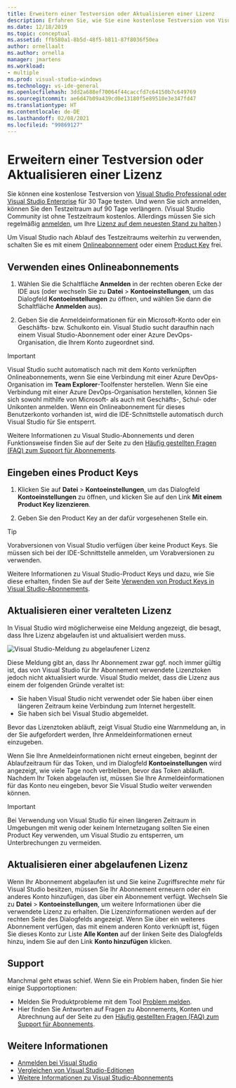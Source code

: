 ```yaml
---
title: Erweitern einer Testversion oder Aktualisieren einer Lizenz
description: Erfahren Sie, wie Sie eine kostenlose Testversion von Visual Studio verlängern, ein Onlineabonnement oder einen Produktschlüssel zum Freischalten von Visual Studio verwenden und eine veraltete oder abgelaufene Lizenz aktualisieren können.
ms.date: 12/18/2019
ms.topic: conceptual
ms.assetid: ffb580a1-8b5d-48f5-b811-87f8036f50ea
author: ornellaalt
ms.author: ornella
manager: jmartens
ms.workload:
- multiple
ms.prod: visual-studio-windows
ms.technology: vs-ide-general
ms.openlocfilehash: 3dd2a688ef70064f44caccfd7c64150b7c649769
ms.sourcegitcommit: ae6d47b09a439cd0e13180f5e89510e3e347fd47
ms.translationtype: HT
ms.contentlocale: de-DE
ms.lasthandoff: 02/08/2021
ms.locfileid: "99869127"
---
```

# <a name="extend-a-trial-version-or-update-a-license"></a>Erweitern einer Testversion oder Aktualisieren einer Lizenz

Sie können eine kostenlose Testversion von [Visual Studio Professional oder Visual Studio Enterprise](https://visualstudio.microsoft.com/vs/compare/) für 30 Tage testen. Und wenn Sie sich anmelden, können Sie den Testzeitraum auf 90 Tage verlängern. (Visual Studio Community ist ohne Testzeitraum kostenlos. Allerdings müssen Sie sich regelmäßig [anmelden](signing-in-to-visual-studio.md), um Ihre [Lizenz auf dem neuesten Stand zu halten](#update-a-stale-license).)

Um Visual Studio nach Ablauf des Testzeitraums weiterhin zu verwenden, schalten Sie es mit einem [Onlineabonnement](#use-an-online-subscription) oder einem [Product Key](#enter-a-product-key) frei.

## <a name="use-an-online-subscription"></a>Verwenden eines Onlineabonnements

1. Wählen Sie die Schaltfläche **Anmelden** in der rechten oberen Ecke der IDE aus (oder wechseln Sie zu **Datei** > **Kontoeinstellungen**, um das Dialogfeld **Kontoeinstellungen** zu öffnen, und wählen Sie dann die Schaltfläche **Anmelden** aus).

1. Geben Sie die Anmeldeinformationen für ein Microsoft-Konto oder ein Geschäfts- bzw. Schulkonto ein. Visual Studio sucht daraufhin nach einem Visual Studio-Abonnement oder einer Azure DevOps-Organisation, die Ihrem Konto zugeordnet sind.

> [!IMPORTANT]
> Visual Studio sucht automatisch nach mit dem Konto verknüpften Onlineabonnements, wenn Sie eine Verbindung mit einer Azure DevOps-Organisation im **Team Explorer**-Toolfenster herstellen. Wenn Sie eine Verbindung mit einer Azure DevOps-Organisation herstellen, können Sie sich sowohl mithilfe von Microsoft- als auch mit Geschäfts-, Schul- oder Unikonten anmelden. Wenn ein Onlineabonnement für dieses Benutzerkonto vorhanden ist, wird die IDE-Schnittstelle automatisch durch Visual Studio für Sie entsperrt.

Weitere Informationen zu Visual Studio-Abonnements und deren Funktionsweise finden Sie auf der Seite zu den [Häufig gestellten Fragen (FAQ) zum Support für Abonnements](https://visualstudio.microsoft.com/subscriptions/support/).

## <a name="enter-a-product-key"></a>Eingeben eines Product Keys

1. Klicken Sie auf **Datei** > **Kontoeinstellungen**, um das Dialogfeld **Kontoeinstellungen** zu öffnen, und klicken Sie auf den Link **Mit einem Product Key lizenzieren**.

1. Geben Sie den Product Key an der dafür vorgesehenen Stelle ein.

> [!TIP]
> Vorabversionen von Visual Studio verfügen über keine Product Keys. Sie müssen sich bei der IDE-Schnittstelle anmelden, um Vorabversionen zu verwenden.

Weitere Informationen zu Visual Studio-Product Keys und dazu, wie Sie diese erhalten, finden Sie auf der Seite [Verwenden von Product Keys in Visual Studio-Abonnements](/visualstudio/subscriptions/product-keys).

## <a name="update-a-stale-license"></a>Aktualisieren einer veralteten Lizenz

In Visual Studio wird möglicherweise eine Meldung angezeigt, die besagt, dass Ihre Lizenz abgelaufen ist und aktualisiert werden muss.

![Visual Studio-Meldung zu abgelaufener Lizenz](../ide/media/vs2017_stale-license.png)

Diese Meldung gibt an, dass Ihr Abonnement zwar ggf. noch immer gültig ist, das von Visual Studio für Ihr Abonnement verwendete Lizenztoken jedoch nicht aktualisiert wurde. Visual Studio meldet, dass die Lizenz aus einem der folgenden Gründe veraltet ist:

* Sie haben Visual Studio nicht verwendet oder Sie haben über einen längeren Zeitraum keine Verbindung zum Internet hergestellt.
* Sie haben sich bei Visual Studio abgemeldet.

Bevor das Lizenztoken abläuft, zeigt Visual Studio eine Warnmeldung an, in der Sie aufgefordert werden, Ihre Anmeldeinformationen erneut einzugeben.

Wenn Sie Ihre Anmeldeinformationen nicht erneut eingeben, beginnt der Ablaufzeitraum für das Token, und im Dialogfeld **Kontoeinstellungen** wird angezeigt, wie viele Tage noch verbleiben, bevor das Token abläuft. Nachdem Ihr Token abgelaufen ist, müssen Sie Ihre Anmeldeinformationen für das Konto neu eingeben, bevor Sie Visual Studio weiter verwenden können.

> [!Important]
> Bei Verwendung von Visual Studio für einen längeren Zeitraum in Umgebungen mit wenig oder keinem Internetzugang sollten Sie einen Product Key verwenden, um Visual Studio zu entsperren, um Unterbrechungen zu vermeiden.

## <a name="update-an-expired-license"></a>Aktualisieren einer abgelaufenen Lizenz

Wenn Ihr Abonnement abgelaufen ist und Sie keine Zugriffsrechte mehr für Visual Studio besitzen, müssen Sie Ihr Abonnement erneuern oder ein anderes Konto hinzufügen, das über ein Abonnement verfügt. Wechseln Sie zu **Datei** > **Kontoeinstellungen**, um weitere Informationen über die verwendete Lizenz zu erhalten. Die Lizenzinformationen werden auf der rechten Seite des Dialogfelds angezeigt. Wenn Sie über ein weiteres Abonnement verfügen, das mit einem anderen Konto verknüpft ist, fügen Sie dieses Konto zur Liste **Alle Konten** auf der linken Seite des Dialogfelds hinzu, indem Sie auf den Link **Konto hinzufügen** klicken.

## <a name="get-support"></a>Support

Manchmal geht etwas schief. Wenn Sie ein Problem haben, finden Sie hier einige Supportoptionen:

* Melden Sie Produktprobleme mit dem Tool [Problem melden](how-to-report-a-problem-with-visual-studio.md).
* Hier finden Sie Antworten auf Fragen zu Abonnements, Konten und Abrechnung auf der Seite zu den [Häufig gestellten Fragen (FAQ) zum Support für Abonnements](https://visualstudio.microsoft.com/subscriptions/support/).

## <a name="see-also"></a>Weitere Informationen

* [Anmelden bei Visual Studio](../ide/signing-in-to-visual-studio.md)
* [Vergleichen von Visual Studio-Editionen](https://visualstudio.microsoft.com/vs/compare/)
* [Weitere Informationen zu Visual Studio-Abonnements](/visualstudio/subscriptions/)
